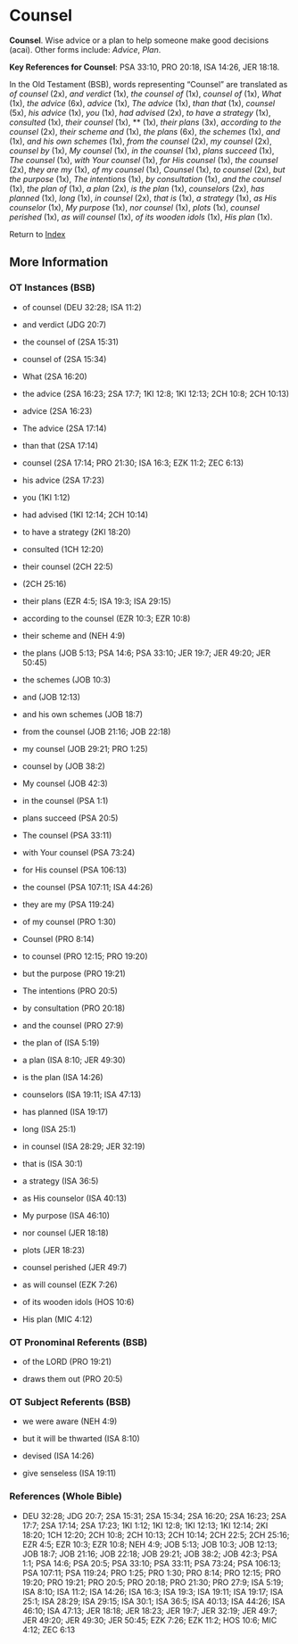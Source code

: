 # Counsel
**Counsel**. 
Wise advice or a plan to help someone make good decisions (acai). 
Other forms include: 
*Advice*, *Plan*. 


**Key References for Counsel**: 
PSA 33:10, PRO 20:18, ISA 14:26, JER 18:18. 


In the Old Testament (BSB), words representing “Counsel” are translated as 
*of counsel* (2x), *and verdict* (1x), *the counsel of* (1x), *counsel of* (1x), *What* (1x), *the advice* (6x), *advice* (1x), *The advice* (1x), *than that* (1x), *counsel* (5x), *his advice* (1x), *you* (1x), *had advised* (2x), *to have a strategy* (1x), *consulted* (1x), *their counsel* (1x), ** (1x), *their plans* (3x), *according to the counsel* (2x), *their scheme and* (1x), *the plans* (6x), *the schemes* (1x), *and* (1x), *and his own schemes* (1x), *from the counsel* (2x), *my counsel* (2x), *counsel by* (1x), *My counsel* (1x), *in the counsel* (1x), *plans succeed* (1x), *The counsel* (1x), *with Your counsel* (1x), *for His counsel* (1x), *the counsel* (2x), *they are my* (1x), *of my counsel* (1x), *Counsel* (1x), *to counsel* (2x), *but the purpose* (1x), *The intentions* (1x), *by consultation* (1x), *and the counsel* (1x), *the plan of* (1x), *a plan* (2x), *is the plan* (1x), *counselors* (2x), *has planned* (1x), *long* (1x), *in counsel* (2x), *that is* (1x), *a strategy* (1x), *as His counselor* (1x), *My purpose* (1x), *nor counsel* (1x), *plots* (1x), *counsel perished* (1x), *as will counsel* (1x), *of its wooden idols* (1x), *His plan* (1x). 




Return to [Index](00-Index.md)

## More Information

### OT Instances (BSB)

* of counsel (DEU 32:28; ISA 11:2)

* and verdict (JDG 20:7)

* the counsel of (2SA 15:31)

* counsel of (2SA 15:34)

* What (2SA 16:20)

* the advice (2SA 16:23; 2SA 17:7; 1KI 12:8; 1KI 12:13; 2CH 10:8; 2CH 10:13)

* advice (2SA 16:23)

* The advice (2SA 17:14)

* than that (2SA 17:14)

* counsel (2SA 17:14; PRO 21:30; ISA 16:3; EZK 11:2; ZEC 6:13)

* his advice (2SA 17:23)

* you (1KI 1:12)

* had advised (1KI 12:14; 2CH 10:14)

* to have a strategy (2KI 18:20)

* consulted (1CH 12:20)

* their counsel (2CH 22:5)

*  (2CH 25:16)

* their plans (EZR 4:5; ISA 19:3; ISA 29:15)

* according to the counsel (EZR 10:3; EZR 10:8)

* their scheme and (NEH 4:9)

* the plans (JOB 5:13; PSA 14:6; PSA 33:10; JER 19:7; JER 49:20; JER 50:45)

* the schemes (JOB 10:3)

* and (JOB 12:13)

* and his own schemes (JOB 18:7)

* from the counsel (JOB 21:16; JOB 22:18)

* my counsel (JOB 29:21; PRO 1:25)

* counsel by (JOB 38:2)

* My counsel (JOB 42:3)

* in the counsel (PSA 1:1)

* plans succeed (PSA 20:5)

* The counsel (PSA 33:11)

* with Your counsel (PSA 73:24)

* for His counsel (PSA 106:13)

* the counsel (PSA 107:11; ISA 44:26)

* they are my (PSA 119:24)

* of my counsel (PRO 1:30)

* Counsel (PRO 8:14)

* to counsel (PRO 12:15; PRO 19:20)

* but the purpose (PRO 19:21)

* The intentions (PRO 20:5)

* by consultation (PRO 20:18)

* and the counsel (PRO 27:9)

* the plan of (ISA 5:19)

* a plan (ISA 8:10; JER 49:30)

* is the plan (ISA 14:26)

* counselors (ISA 19:11; ISA 47:13)

* has planned (ISA 19:17)

* long (ISA 25:1)

* in counsel (ISA 28:29; JER 32:19)

* that is (ISA 30:1)

* a strategy (ISA 36:5)

* as His counselor (ISA 40:13)

* My purpose (ISA 46:10)

* nor counsel (JER 18:18)

* plots (JER 18:23)

* counsel perished (JER 49:7)

* as will counsel (EZK 7:26)

* of its wooden idols (HOS 10:6)

* His plan (MIC 4:12)



### OT Pronominal Referents (BSB)

* of the LORD (PRO 19:21)

* draws them out (PRO 20:5)



### OT Subject Referents (BSB)

* we were aware (NEH 4:9)

* but it will be thwarted (ISA 8:10)

* devised (ISA 14:26)

* give senseless (ISA 19:11)



### References (Whole Bible)

* DEU 32:28; JDG 20:7; 2SA 15:31; 2SA 15:34; 2SA 16:20; 2SA 16:23; 2SA 17:7; 2SA 17:14; 2SA 17:23; 1KI 1:12; 1KI 12:8; 1KI 12:13; 1KI 12:14; 2KI 18:20; 1CH 12:20; 2CH 10:8; 2CH 10:13; 2CH 10:14; 2CH 22:5; 2CH 25:16; EZR 4:5; EZR 10:3; EZR 10:8; NEH 4:9; JOB 5:13; JOB 10:3; JOB 12:13; JOB 18:7; JOB 21:16; JOB 22:18; JOB 29:21; JOB 38:2; JOB 42:3; PSA 1:1; PSA 14:6; PSA 20:5; PSA 33:10; PSA 33:11; PSA 73:24; PSA 106:13; PSA 107:11; PSA 119:24; PRO 1:25; PRO 1:30; PRO 8:14; PRO 12:15; PRO 19:20; PRO 19:21; PRO 20:5; PRO 20:18; PRO 21:30; PRO 27:9; ISA 5:19; ISA 8:10; ISA 11:2; ISA 14:26; ISA 16:3; ISA 19:3; ISA 19:11; ISA 19:17; ISA 25:1; ISA 28:29; ISA 29:15; ISA 30:1; ISA 36:5; ISA 40:13; ISA 44:26; ISA 46:10; ISA 47:13; JER 18:18; JER 18:23; JER 19:7; JER 32:19; JER 49:7; JER 49:20; JER 49:30; JER 50:45; EZK 7:26; EZK 11:2; HOS 10:6; MIC 4:12; ZEC 6:13



